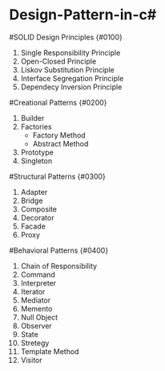 # Design-Pattern-in-c#

#SOLID Design Principles {#0100}
1. Single Responsibility Principle
2. Open-Closed Principle
3. Liskov Substitution Principle
4. Interface Segregation Principle
5. Dependecy Inversion Principle

#Creational Patterns {#0200}
1. Builder
2. Factories
	- Factory Method
	- Abstract Method
3. Prototype
4. Singleton

#Structural Patterns {#0300}
1. Adapter
2. Bridge
3. Composite
4. Decorator
5. Facade
6. Proxy

#Behavioral Patterns {#0400}
1. Chain of Responsibility
2. Command
3. Interpreter
4. Iterator
5. Mediator
6. Memento
7. Null Object
8. Observer
9. State
10. Stretegy
11. Template Method
12. Visitor
